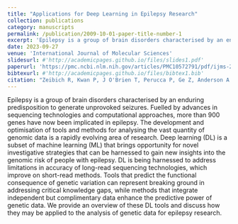 ```yaml
---
title: "Applications for Deep Learning in Epilepsy Research"
collection: publications
category: manuscripts
permalink: /publication/2009-10-01-paper-title-number-1
excerpt: 'Epilepsy is a group of brain disorders characterised by an enduring predisposition to generate unprovoked seizures. Fuelled by advances in sequencing technologies and computational approaches, more than 900 genes have now been implicated in epilepsy. The development and optimisation of tools and methods for analysing the vast quantity of genomic data is a rapidly evolving area of research. Deep learning (DL) is a subset of machine learning (ML) that brings opportunity for novel investigative strategies that can be harnessed to gain new insights into the genomic risk of people with epilepsy. DL is being harnessed to address limitations in accuracy of long-read sequencing technologies, which improve on short-read methods. Tools that predict the functional consequence of genetic variation can represent breaking ground in addressing critical knowledge gaps, while methods that integrate independent but complimentary data enhance the predictive power of genetic data. We provide an overview of these DL tools and discuss how they may be applied to the analysis of genetic data for epilepsy research.'
date: 2023-09-27
venue: 'International Journal of Molecular Sciences'
slidesurl: #'http://academicpages.github.io/files/slides1.pdf'
paperurl: 'https://pmc.ncbi.nlm.nih.gov/articles/PMC10572791/pdf/ijms-24-14645.pdf'
bibtexurl: #'http://academicpages.github.io/files/bibtex1.bib'
citation: "Zeibich R, Kwan P, J O'Brien T, Perucca P, Ge Z, Anderson A. Applications for Deep Learning in Epilepsy Genetic Research. <i>Int J Mol Sci.</i> 2023 Sep 27. <a href='10.3390/ijms241914645' target='_blank'>View Article</a>."
---
```

Epilepsy is a group of brain disorders characterised by an enduring predisposition to generate unprovoked seizures. Fuelled by advances in sequencing technologies and computational approaches, more than 900 genes have now been implicated in epilepsy. The development and optimisation of tools and methods for analysing the vast quantity of genomic data is a rapidly evolving area of research. Deep learning (DL) is a subset of machine learning (ML) that brings opportunity for novel investigative strategies that can be harnessed to gain new insights into the genomic risk of people with epilepsy. DL is being harnessed to address limitations in accuracy of long-read sequencing technologies, which improve on short-read methods. Tools that predict the functional consequence of genetic variation can represent breaking ground in addressing critical knowledge gaps, while methods that integrate independent but complimentary data enhance the predictive power of genetic data. We provide an overview of these DL tools and discuss how they may be applied to the analysis of genetic data for epilepsy research.
